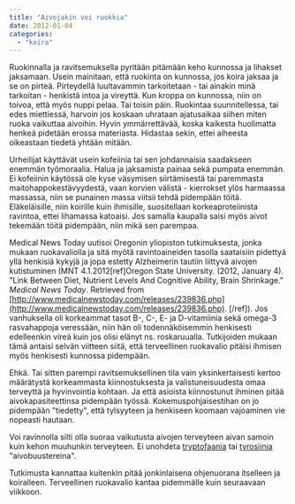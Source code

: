 ```yaml
---
title: "Aivojakin voi ruokkia"
date: 2012-01-04
categories: 
  - "koira"
---
```


Ruokinnalla ja ravitsemuksella pyritään pitämään keho kunnossa ja lihakset jaksamaan. Usein mainitaan, että ruokinta on kunnossa, jos koira jaksaa ja se on pirteä. Pirteydellä luultavammin tarkoitetaan - tai ainakin minä tarkoitan - henkistä intoa ja vireyttä. Kun kroppa on kunnossa, niin on toivoa, että myös nuppi pelaa. Tai toisin päin. Ruokintaa suunnitellessa, tai edes miettiessä, harvoin jos koskaan uhrataan ajatusaikaa siihen miten ruoka vaikuttaa aivoihin. Hyvin ymmärrettävää, koska kaikesta huolimatta henkeä pidetään erossa materiasta. Hidastaa sekin, ettei aiheesta oikeastaan tiedetä yhtään mitään.

<!--more-->

Urheilijat käyttävät usein kofeiinia tai sen johdannaisia saadakseen enemmän työmoraalia. Halua ja jaksamista painaa sekä pumpata enemmän. Ei kofeiinin käytössä ole kyse väsymisen siirtämisestä tai paremmasta maitohappokestävyydestä, vaan korvien välistä - kierrokset ylös harmaassa massassa, niin se punainen massa viitsii tehdä pidempään töitä. Eläkeläisille, niin koirille kuin ihmisille, suositellaan korkeaproteiinista ravintoa, ettei lihamassa katoaisi. Jos samalla kaupalla saisi myös aivot tekemään töitä pidempään, niin mikä sen parempaa.

Medical News Today uutisoi Oregonin yliopiston tutkimuksesta, jonka mukaan ruokavaliolla ja sitä myötä ravintoaineiden tasolla saataisiin pidettyä yllä henkisiä kykyjä ja jopa estetty Alzheimerin tautiin liittyvä aivojen kutistuminen (MNT 4.1.2012\[ref\]Oregon State University. (2012, January 4). "Link Between Diet, Nutrient Levels And Cognitive Ability, Brain Shrinkage." _Medical News Today_. Retrieved from  
[http://www.medicalnewstoday.com/releases/239836.php](http://www.medicalnewstoday.com/releases/239836.php). \[/ref\]). Jos vanhuksella oli korkeammat tasot B-, C-, E- ja D-vitamiinia sekä omega-3 rasvahappoja veressään, niin hän oli todennäköisemmin henkisesti edelleenkin vireä kuin jos olisi elänyt ns. roskaruualla. Tutkijoiden mukaan tämä antaisi selvän viitteen siitä, että terveellinen ruokavalio pitäisi ihmisen myös henkisesti kunnossa pidempään.

Ehkä. Tai sitten parempi ravitsemuksellinen tila vain yksinkertaisesti kertoo määrätystä korkeammasta kiinnostuksesta ja valistuneisuudesta omaa terveyttä ja hyvinvointia kohtaan. Ja että asioista kiinnostunut ihminen pitää aivokapasiteettinsa pidempään työssä. Kokemuspohjaisestihan on jo pidempään "tiedetty", että tylsyyteen ja henkiseen koomaan vajoaminen vie nopeasti hautaan.

Voi ravinnolla silti olla suoraa vaikutusta aivojen terveyteen aivan samoin kuin kehon muuhunkin terveyteen. Ei unohdeta [tryptofaania](https://www.katiska.eu/ravitsemus/lisaravinteet/aminohapot/#tryptofaani) tai [tyrosiinia](https://www.katiska.eu/ravitsemus/lisaravinteet/tyrosiini/) "aivobuustereina".

Tutkimusta kannattaa kuitenkin pitää jonkinlaisena ohjenuorana itselleen ja koiralleen. Terveellinen ruokavalio kantaa pidemmälle kuin seuraavaan viikkoon.
